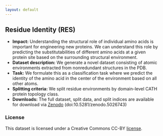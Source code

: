 ```yaml
---
layout: default
---
```


## Residue Identity (RES)
  - **Impact:** Understanding the structural role of individual amino acids is important for engineering new proteins. We can understand this role by predicting the substitutabilities of different amino acids at a given protein site based on the surrounding structural environment.
  - **Dataset description:** We generate a novel dataset consisting of atomic environments extracted from nonredundant structures in the PDB.
  - **Task:** We formulate this as a classification task where we predict the identity of the amino acid in the center of the environment based on all other atoms.
  - **Splitting criteria:** We split residue environments by domain-level CATH protein topology class.
  - **Downloads:** The full dataset, split data, and split indices are available for download via [Zenodo](https://zenodo.org/record/5026743) (doi:10.5281/zenodo.5026743)

### License

This dataset is licensed under a Creative Commons CC-BY [license](./LICENSE).
